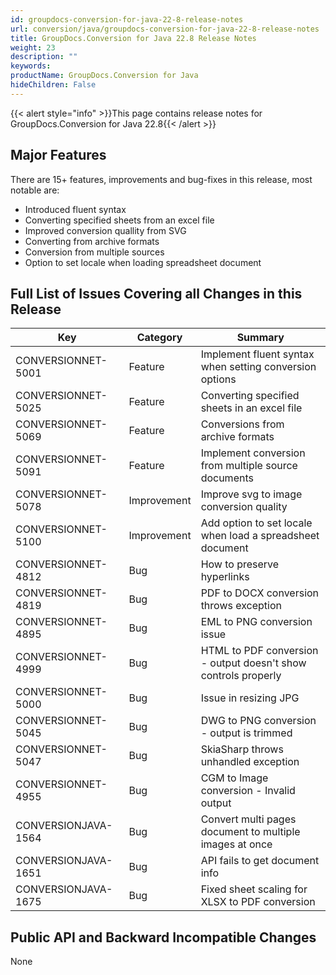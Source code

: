 ```yaml
---
id: groupdocs-conversion-for-java-22-8-release-notes
url: conversion/java/groupdocs-conversion-for-java-22-8-release-notes
title: GroupDocs.Conversion for Java 22.8 Release Notes
weight: 23
description: ""
keywords:
productName: GroupDocs.Conversion for Java
hideChildren: False
---
```

{{< alert style="info" >}}This page contains release notes for GroupDocs.Conversion for Java 22.8{{< /alert >}}

## Major Features

There are 15+ features, improvements and bug-fixes in this release, most notable are:

*   Introduced fluent syntax
*   Converting specified sheets from an excel file
*   Improved conversion quallity from SVG
*   Converting from archive formats
*   Conversion from multiple sources
*   Option to set locale when loading spreadsheet document  

## Full List of Issues Covering all Changes in this Release

| Key                 | Category | Summary                                                        |
|---------------------| --- |----------------------------------------------------------------|
| CONVERSIONNET-5001  | Feature | Implement fluent syntax when setting conversion options        |
| CONVERSIONNET-5025  | Feature | Converting specified sheets in an excel file                   |
| CONVERSIONNET-5069  | Feature | Conversions from archive formats                               |
| CONVERSIONNET-5091  | Feature | Implement conversion from multiple source documents            |
| CONVERSIONNET-5078  | Improvement | Improve svg to image conversion quality                        |
| CONVERSIONNET-5100  | Improvement | Add option to set locale when load a spreadsheet document      |
| CONVERSIONNET-4812  | Bug | How to preserve hyperlinks                                     |
| CONVERSIONNET-4819  | Bug | PDF to DOCX conversion throws exception                        |
| CONVERSIONNET-4895  | Bug | EML to PNG conversion issue                                    |
| CONVERSIONNET-4999  | Bug | HTML to PDF conversion - output doesn't show controls properly |
| CONVERSIONNET-5000  | Bug | Issue in resizing JPG                                          |
| CONVERSIONNET-5045  | Bug | DWG to PNG conversion - output is trimmed                      |
| CONVERSIONNET-5047  | Bug | SkiaSharp throws unhandled exception                           |
| CONVERSIONNET-4955  | Bug | CGM to Image conversion - Invalid output                       |
| CONVERSIONJAVA-1564 | Bug | Convert multi pages document to multiple images at once        |
| CONVERSIONJAVA-1651 | Bug | API fails to get document info                                 |
| CONVERSIONJAVA-1675 | Bug | Fixed sheet scaling for XLSX to PDF conversion                 |

## Public API and Backward Incompatible Changes

None